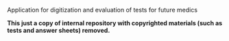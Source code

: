 Application for digitization and evaluation of tests for future medics

**This just a copy of internal repository with copyrighted materials (such as tests and answer sheets) removed.**